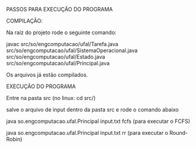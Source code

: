 PASSOS PARA EXECUÇÃO DO PROGRAMA

COMPILAÇÃO:

Na raíz do projeto rode o seguinte comando:

javac src/so/engcomputacao/ufal/Tarefa.java src/so/engcomputacao/ufal/SistemaOperacional.java src/so/engcomputacao/ufal/Estado.java src/so/engcomputacao/ufal/Principal.java 

Os arquivos já estão compilados.

EXECUÇÃO DO PROGRAMA

Entre na pasta src (no linux: cd src/)

salve o arquivo de input dentro da pasta src e rode o comando abaixo

java so.engcomputacao.ufal.Principal input.txt fcfs (para executar o FCFS)

java so.engcomputacao.ufal.Principal input.txt rr (para executar o Round-Robin)

